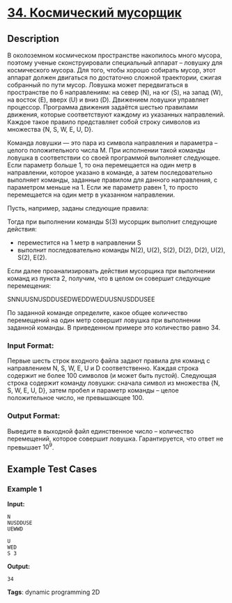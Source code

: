 # [34. Космический мусорщик](https://coderun.yandex.ru/problem/space-scavenger)

## Description

В околоземном космическом пространстве накопилось много мусора, поэтому ученые сконструировали специальный аппарат – ловушку для космического мусора. Для того, чтобы хорошо собирать мусор, этот аппарат должен двигаться по достаточно сложной траектории, сжигая собранный по пути мусор. Ловушка может передвигаться в пространстве по 6 направлениям: на север (N), на юг (S), на запад (W), на восток (E), вверх (U) и вниз (D). Движением ловушки управляет процессор. Программа движения задаётся шестью правилами движения, которые соответствуют каждому из указанных направлений. Каждое такое правило представляет собой строку символов из множества {N, S, W, E, U, D}.

Команда ловушки — это пара из символа направления и параметра – целого положительного числа M. При исполнении такой команды ловушка в соответствии со своей программой выполняет следующее. Если параметр больше 1, то она перемещается на один метр в направлении, которое указано в команде, а затем последовательно выполняет команды, заданные правилом для данного направления, с параметром меньше на 1. Если же параметр равен 1, то просто перемещается на один метр в указанном направлении.

Пусть, например, заданы следующие правила:



Тогда при выполнении команды S(3) мусорщик выполнит следующие действия:

- переместится на 1 метр в направлении S
- выполнит последовательно команды N(2), U(2), S(2), D(2), D(2), U(2), S(2), E(2).

Если далее проанализировать действия мусорщика при выполнении команд из пункта 2, получим, что в целом он совершит следующие перемещения:

SNNUUSNUSDDUSEDWEDDWEDUUSNUSDDUSEE

По заданной команде определите, какое общее количество перемещений на один метр совершит ловушка при выполнении заданной команды. В приведенном примере это количество равно 34.

### Input Format:

Первые шесть строк входного файла задают правила для команд с направлением N, S, W, E, U и D соответственно. Каждая строка содержит не более 100 символов (и может быть пустой). Следующая строка содержит команду ловушки: сначала символ из множества {N, S, W, E, U, D}, затем пробел и параметр команды – целое положительное число, не превышающее 100.

### Output Format:

Выведите в выходной файл единственное число – количество перемещений, которое совершит ловушка. Гарантируется, что ответ не превышает $10^9$.



## Example Test Cases

### Example 1

**Input:**
```
N
NUSDDUSE
UEWWD

U
WED
S 3

```

**Output:**
```
34

```

**Tags**: dynamic programming 2D

